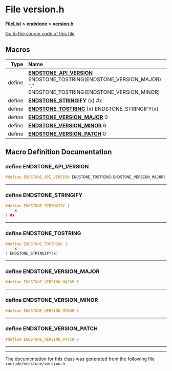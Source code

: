 

# File version.h



[**FileList**](files.md) **>** [**endstone**](dir_6cf277b678674f97c7a2b6b3b2447b33.md) **>** [**version.h**](version_8h.md)

[Go to the source code of this file](version_8h_source.md)



































































## Macros

| Type | Name |
| ---: | :--- |
| define  | [**ENDSTONE\_API\_VERSION**](version_8h.md#define-endstone_api_version)  ENDSTONE\_TOSTRING(ENDSTONE\_VERSION\_MAJOR) "." ENDSTONE\_TOSTRING(ENDSTONE\_VERSION\_MINOR)<br> |
| define  | [**ENDSTONE\_STRINGIFY**](version_8h.md#define-endstone_stringify) (x) #x<br> |
| define  | [**ENDSTONE\_TOSTRING**](version_8h.md#define-endstone_tostring) (x) ENDSTONE\_STRINGIFY(x)<br> |
| define  | [**ENDSTONE\_VERSION\_MAJOR**](version_8h.md#define-endstone_version_major)  0<br> |
| define  | [**ENDSTONE\_VERSION\_MINOR**](version_8h.md#define-endstone_version_minor)  6<br> |
| define  | [**ENDSTONE\_VERSION\_PATCH**](version_8h.md#define-endstone_version_patch)  0<br> |

## Macro Definition Documentation





### define ENDSTONE\_API\_VERSION 

```C++
#define ENDSTONE_API_VERSION ENDSTONE_TOSTRING(ENDSTONE_VERSION_MAJOR) "." ENDSTONE_TOSTRING(ENDSTONE_VERSION_MINOR)
```




<hr>



### define ENDSTONE\_STRINGIFY 

```C++
#define ENDSTONE_STRINGIFY (
    x
) #x
```




<hr>



### define ENDSTONE\_TOSTRING 

```C++
#define ENDSTONE_TOSTRING (
    x
) ENDSTONE_STRINGIFY(x)
```




<hr>



### define ENDSTONE\_VERSION\_MAJOR 

```C++
#define ENDSTONE_VERSION_MAJOR 0
```




<hr>



### define ENDSTONE\_VERSION\_MINOR 

```C++
#define ENDSTONE_VERSION_MINOR 6
```




<hr>



### define ENDSTONE\_VERSION\_PATCH 

```C++
#define ENDSTONE_VERSION_PATCH 0
```




<hr>

------------------------------
The documentation for this class was generated from the following file `include/endstone/version.h`

